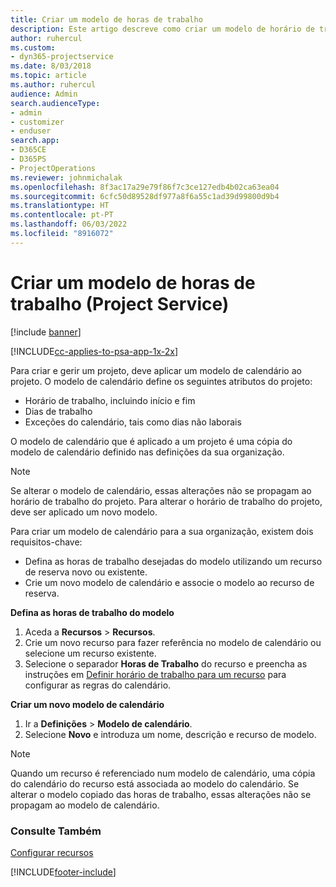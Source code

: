 ```yaml
---
title: Criar um modelo de horas de trabalho
description: Este artigo descreve como criar um modelo de horário de trabalho no Project Service.
author: ruhercul
ms.custom:
- dyn365-projectservice
ms.date: 8/03/2018
ms.topic: article
ms.author: ruhercul
audience: Admin
search.audienceType:
- admin
- customizer
- enduser
search.app:
- D365CE
- D365PS
- ProjectOperations
ms.reviewer: johnmichalak
ms.openlocfilehash: 8f3ac17a29e79f86f7c3ce127edb4b02ca63ea04
ms.sourcegitcommit: 6cfc50d89528df977a8f6a55c1ad39d99800d9b4
ms.translationtype: HT
ms.contentlocale: pt-PT
ms.lasthandoff: 06/03/2022
ms.locfileid: "8916072"
---
```

# <a name="create-a-work-hours-template-project-service"></a>Criar um modelo de horas de trabalho (Project Service)

[!include [banner](../includes/psa-now-project-operations.md)]

[!INCLUDE[cc-applies-to-psa-app-1x-2x](../includes/cc-applies-to-psa-app-3x.md)]

Para criar e gerir um projeto, deve aplicar um modelo de calendário ao projeto. O modelo de calendário define os seguintes atributos do projeto:

- Horário de trabalho, incluindo início e fim
- Dias de trabalho
- Exceções do calendário, tais como dias não laborais

O modelo de calendário que é aplicado a um projeto é uma cópia do modelo de calendário definido nas definições da sua organização.

> [!NOTE]
> Se alterar o modelo de calendário, essas alterações não se propagam ao horário de trabalho do projeto. Para alterar o horário de trabalho do projeto, deve ser aplicado um novo modelo.

Para criar um modelo de calendário para a sua organização, existem dois requisitos-chave:

- Defina as horas de trabalho desejadas do modelo utilizando um recurso de reserva novo ou existente.
- Crie um novo modelo de calendário e associe o modelo ao recurso de reserva.

**Defina as horas de trabalho do modelo**

1. Aceda a **Recursos** \> **Recursos**.
2. Crie um novo recurso para fazer referência no modelo de calendário ou selecione um recurso existente.
3. Selecione o separador **Horas de Trabalho** do recurso e preencha as instruções em [Definir horário de trabalho para um recurso](/dynamics365/field-service/set-work-hours-resource) para configurar as regras do calendário.

**Criar um novo modelo de calendário**

1. Ir a **Definições** \> **Modelo de calendário**.
2. Selecione **Novo** e introduza um nome, descrição e recurso de modelo.


> [!NOTE]
> Quando um recurso é referenciado num modelo de calendário, uma cópia do calendário do recurso está associada ao modelo do calendário. Se alterar o modelo copiado das horas de trabalho, essas alterações não se propagam ao modelo de calendário.


### <a name="see-also"></a>Consulte Também  
 [Configurar recursos](../psa/set-up-resources.md)


[!INCLUDE[footer-include](../includes/footer-banner.md)]
